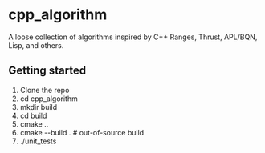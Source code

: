 # cpp_algorithm
A loose collection of algorithms inspired by C++ Ranges, Thrust, APL/BQN, Lisp, and others.

## Getting started
1. Clone the repo
2. cd cpp_algorithm
3. mkdir build
4. cd build
5. cmake ..
6. cmake --build . # out-of-source build
7. ./unit_tests


